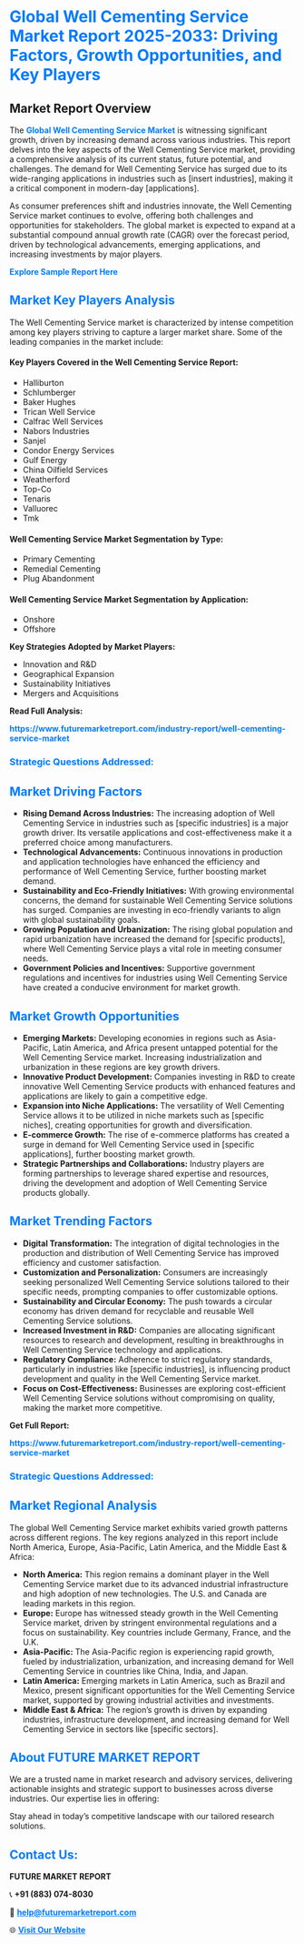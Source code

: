 <h1 style="color: #007BFF;">Global Well Cementing Service Market Report 2025-2033: Driving Factors, Growth Opportunities, and Key Players</h1>

<section id="overview">
<h2>Market Report Overview</h2>
<p>The <a href="https://www.futuremarketreport.com/industry-report/well-cementing-service-market" style="color: #007BFF; text-decoration: none;"><strong>Global Well Cementing Service Market</strong></a> is witnessing significant growth, driven by increasing demand across various industries. This report delves into the key aspects of the Well Cementing Service market, providing a comprehensive analysis of its current status, future potential, and challenges. The demand for Well Cementing Service has surged due to its wide-ranging applications in industries such as [insert industries], making it a critical component in modern-day [applications].</p>
<p>As consumer preferences shift and industries innovate, the Well Cementing Service market continues to evolve, offering both challenges and opportunities for stakeholders. The global market is expected to expand at a substantial compound annual growth rate (CAGR) over the forecast period, driven by technological advancements, emerging applications, and increasing investments by major players.</p>
</section>

<section id="overview">
<p><a href="https://www.futuremarketreport.com/request-sample/reportId=105930" style="color: #007BFF; text-decoration: none;"><strong>Explore Sample Report Here</strong></a></p>
</section>

<section id="key-players">
<h2 style="color: #007BFF;">Market Key Players Analysis</h2>
<p>The Well Cementing Service market is characterized by intense competition among key players striving to capture a larger market share. Some of the leading companies in the market include:</p>
<h4>Key Players Covered in the Well Cementing Service Report:</h4>
<ul><li>Halliburton</li><li>Schlumberger</li><li>Baker Hughes</li><li>Trican Well Service</li><li>Calfrac Well Services</li><li>Nabors Industries</li><li>Sanjel</li><li>Condor Energy Services</li><li>Gulf Energy</li><li>China Oilfield Services</li><li>Weatherford</li><li>Top-Co</li><li>Tenaris</li><li>Valluorec</li><li>Tmk</li></ul>
<h4>Well Cementing Service Market Segmentation by Type:</h4>
<ul><li>Primary Cementing</li><li>Remedial Cementing</li><li>Plug Abandonment</li></ul>

<h4>Well Cementing Service Market Segmentation by Application:</h4>
<ul><li>Onshore</li><li>Offshore</li></ul>
<p><strong>Key Strategies Adopted by Market Players:</strong></p>
<ul>
<li>Innovation and R&D</li>
<li>Geographical Expansion</li>
<li>Sustainability Initiatives</li>
<li>Mergers and Acquisitions</li>
</ul>
</section>

<section>
<p><strong>Read Full Analysis: </strong></p><a href="https://www.futuremarketreport.com/industry-report/well-cementing-service-market" style="color: #007BFF; text-decoration: none;"><strong>https://www.futuremarketreport.com/industry-report/well-cementing-service-market</strong></a>
<h3 style="color: #007BFF;">Strategic Questions Addressed:</h3>
</section>

<section id="driving-factors">
<h2 style="color: #007BFF;">Market Driving Factors</h2>
<ul>
<li><strong>Rising Demand Across Industries:</strong> The increasing adoption of Well Cementing Service in industries such as [specific industries] is a major growth driver. Its versatile applications and cost-effectiveness make it a preferred choice among manufacturers.</li>
<li><strong>Technological Advancements:</strong> Continuous innovations in production and application technologies have enhanced the efficiency and performance of Well Cementing Service, further boosting market demand.</li>
<li><strong>Sustainability and Eco-Friendly Initiatives:</strong> With growing environmental concerns, the demand for sustainable Well Cementing Service solutions has surged. Companies are investing in eco-friendly variants to align with global sustainability goals.</li>
<li><strong>Growing Population and Urbanization:</strong> The rising global population and rapid urbanization have increased the demand for [specific products], where Well Cementing Service plays a vital role in meeting consumer needs.</li>
<li><strong>Government Policies and Incentives:</strong> Supportive government regulations and incentives for industries using Well Cementing Service have created a conducive environment for market growth.</li>
</ul>
</section>

<section id="growth-opportunities">
<h2 style="color: #007BFF;">Market Growth Opportunities</h2>
<ul>
<li><strong>Emerging Markets:</strong> Developing economies in regions such as Asia-Pacific, Latin America, and Africa present untapped potential for the Well Cementing Service market. Increasing industrialization and urbanization in these regions are key growth drivers.</li>
<li><strong>Innovative Product Development:</strong> Companies investing in R&D to create innovative Well Cementing Service products with enhanced features and applications are likely to gain a competitive edge.</li>
<li><strong>Expansion into Niche Applications:</strong> The versatility of Well Cementing Service allows it to be utilized in niche markets such as [specific niches], creating opportunities for growth and diversification.</li>
<li><strong>E-commerce Growth:</strong> The rise of e-commerce platforms has created a surge in demand for Well Cementing Service used in [specific applications], further boosting market growth.</li>
<li><strong>Strategic Partnerships and Collaborations:</strong> Industry players are forming partnerships to leverage shared expertise and resources, driving the development and adoption of Well Cementing Service products globally.</li>
</ul>
</section>

<section id="trending-factors">
<h2 style="color: #007BFF;">Market Trending Factors</h2>
<ul>
<li><strong>Digital Transformation:</strong> The integration of digital technologies in the production and distribution of Well Cementing Service has improved efficiency and customer satisfaction.</li>
<li><strong>Customization and Personalization:</strong> Consumers are increasingly seeking personalized Well Cementing Service solutions tailored to their specific needs, prompting companies to offer customizable options.</li>
<li><strong>Sustainability and Circular Economy:</strong> The push towards a circular economy has driven demand for recyclable and reusable Well Cementing Service solutions.</li>
<li><strong>Increased Investment in R&D:</strong> Companies are allocating significant resources to research and development, resulting in breakthroughs in Well Cementing Service technology and applications.</li>
<li><strong>Regulatory Compliance:</strong> Adherence to strict regulatory standards, particularly in industries like [specific industries], is influencing product development and quality in the Well Cementing Service market.</li>
<li><strong>Focus on Cost-Effectiveness:</strong> Businesses are exploring cost-efficient Well Cementing Service solutions without compromising on quality, making the market more competitive.</li>
</ul>
</section>

<section>
<p><strong>Get Full Report: </strong></p><a href="https://www.futuremarketreport.com/industry-report/well-cementing-service-market" style="color: #007BFF; text-decoration: none;"><strong>https://www.futuremarketreport.com/industry-report/well-cementing-service-market</strong></a>
<h3 style="color: #007BFF;">Strategic Questions Addressed:</h3>
</section>


<section id="regional-analysis">
<h2 style="color: #007BFF;">Market Regional Analysis</h2>
<p>The global Well Cementing Service market exhibits varied growth patterns across different regions. The key regions analyzed in this report include North America, Europe, Asia-Pacific, Latin America, and the Middle East & Africa:</p>
<ul>
<li><strong>North America:</strong> This region remains a dominant player in the Well Cementing Service market due to its advanced industrial infrastructure and high adoption of new technologies. The U.S. and Canada are leading markets in this region.</li>
<li><strong>Europe:</strong> Europe has witnessed steady growth in the Well Cementing Service market, driven by stringent environmental regulations and a focus on sustainability. Key countries include Germany, France, and the U.K.</li>
<li><strong>Asia-Pacific:</strong> The Asia-Pacific region is experiencing rapid growth, fueled by industrialization, urbanization, and increasing demand for Well Cementing Service in countries like China, India, and Japan.</li>
<li><strong>Latin America:</strong> Emerging markets in Latin America, such as Brazil and Mexico, present significant opportunities for the Well Cementing Service market, supported by growing industrial activities and investments.</li>
<li><strong>Middle East & Africa:</strong> The region’s growth is driven by expanding industries, infrastructure development, and increasing demand for Well Cementing Service in sectors like [specific sectors].</li>
</ul>
</section>

<footer>
<h2 style="color: #007BFF;">About FUTURE MARKET REPORT</h2>
<p>We are a trusted name in market research and advisory services, delivering actionable insights and strategic support to businesses across diverse industries. Our expertise lies in offering:</p>

<p>Stay ahead in today’s competitive landscape with our tailored research solutions.</p>

<h2 style="color: #007BFF;">Contact Us:</h2>
<p><strong>FUTURE MARKET REPORT</strong></p>
<p>📞 <strong>+91 (883) 074-8030</strong></p>
<p>📧 <strong><a href="mailto:help@futuremarketreport.com" style="color: #007BFF;">help@futuremarketreport.com</a></strong></p>
<p>🌐 <strong><a href="https://www.futuremarketreport.com/" style="color: #007BFF;">Visit Our Website</a></strong></p>
</footer>